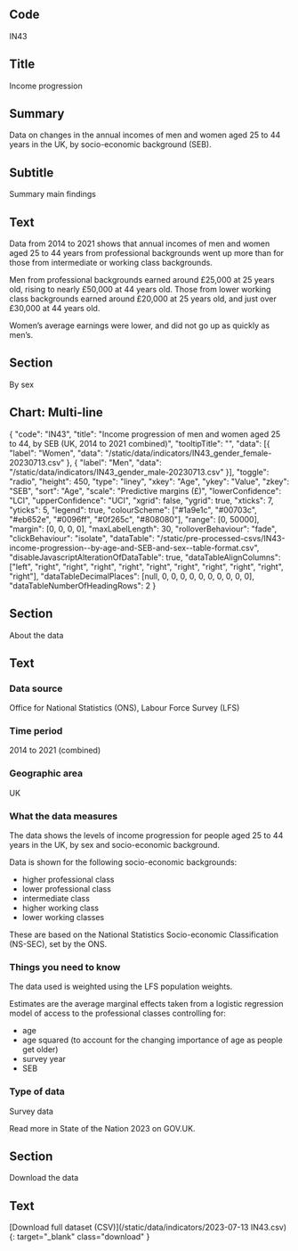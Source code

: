 ## Code
IN43

## Title
Income progression

## Summary
Data on changes in the annual incomes of men and women aged 25 to 44 years in the UK, by socio-economic background (SEB).

## Subtitle
Summary main findings

## Text
Data from 2014 to 2021 shows that annual incomes of men and women aged 25 to 44 years from professional backgrounds
went up more than for those from intermediate or working class backgrounds.
  
Men from professional backgrounds earned around £25,000 at 25 years old, rising to nearly £50,000 at 44 years old.
Those from lower working class backgrounds earned around £20,000 at 25 years old, and just over £30,000 at 44 years old.

Women’s average earnings were lower, and did not go up as quickly as men’s.

## Section
By sex

## Chart: Multi-line
{
    "code": "IN43",
    "title": "Income progression of men and women aged 25 to 44, by SEB (UK, 2014 to 2021 combined)",
    "tooltipTitle": "",
    "data": [{
        "label": "Women",
        "data": "/static/data/indicators/IN43_gender_female-20230713.csv"
    }, {
        "label": "Men",
        "data": "/static/data/indicators/IN43_gender_male-20230713.csv"
    }],
    "toggle": "radio",
    "height": 450,
    "type": "liney",
    "xkey": "Age",
    "ykey": "Value",
    "zkey": "SEB",
    "sort": "Age",
    "scale": "Predictive margins (£)",
    "lowerConfidence": "LCI",
    "upperConfidence": "UCI",
    "xgrid": false,
    "ygrid": true,
    "xticks": 7,
    "yticks": 5,
    "legend": true,
    "colourScheme": ["#1a9e1c", "#00703c", "#eb652e", "#0096ff", "#0f265c", "#808080"],
    "range": [0, 50000],
    "margin": [0, 0, 0, 0],
    "maxLabelLength": 30,
    "rolloverBehaviour": "fade",
    "clickBehaviour": "isolate",
    "dataTable": "/static/pre-processed-csvs/IN43-income-progression--by-age-and-SEB-and-sex--table-format.csv",
    "disableJavascriptAlterationOfDataTable": true,
    "dataTableAlignColumns": ["left", "right", "right", "right", "right", "right", "right", "right", "right", "right", "right"],
    "dataTableDecimalPlaces": [null, 0, 0, 0, 0, 0, 0, 0, 0, 0, 0],
    "dataTableNumberOfHeadingRows": 2
}

## Section
About the data

## Text
### Data source
Office for National Statistics (ONS), Labour Force Survey (LFS) 

### Time period
2014 to 2021 (combined)

### Geographic area
UK

### What the data measures
The data shows the levels of income progression for people aged 25 to 44 years in the UK, by sex and socio-economic background.

Data is shown for the following socio-economic backgrounds:

* higher professional class
* lower professional class
* intermediate class
* higher working class
* lower working classes

These are based on the National Statistics Socio-economic Classification (NS-SEC), set by the ONS.

### Things you need to know
The data used is weighted using the LFS population weights.

Estimates are the average marginal effects taken from a logistic regression model of access to the professional classes controlling for:

* age
* age squared (to account for the changing importance of age as people get older)
* survey year
* SEB

### Type of data
Survey data

Read more in State of the Nation 2023 on GOV.UK.

## Section
Download the data

## Text
[Download full dataset (CSV)](/static/data/indicators/2023-07-13 IN43.csv){: target="_blank" class="download" }
